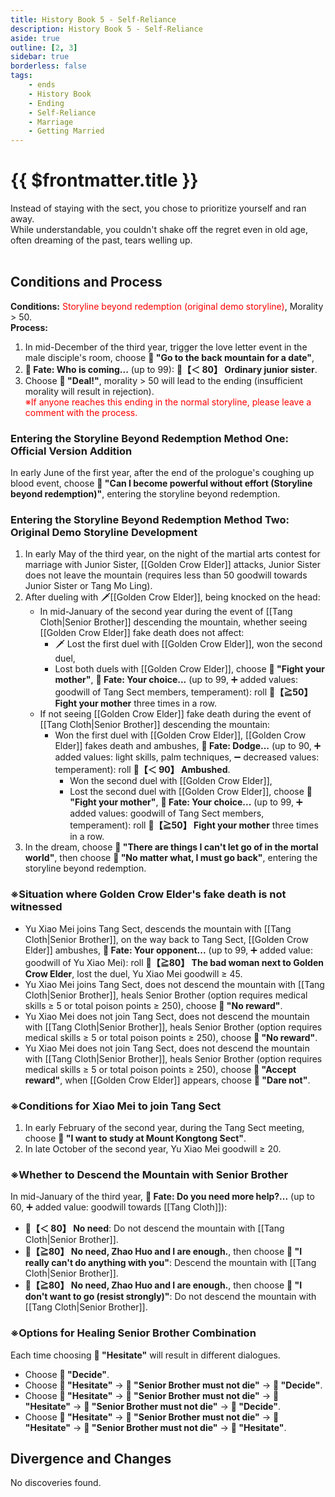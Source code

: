 ```yaml
---
title: History Book 5 - Self-Reliance
description: History Book 5 - Self-Reliance
aside: true
outline: [2, 3]
sidebar: true
borderless: false
tags:
    - ends
    - History Book
    - Ending
    - Self-Reliance
    - Marriage
    - Getting Married
---
```


# {{ $frontmatter.title }}

<EndBackground no=5 title="Self-Reliance">
Instead of staying with the sect, you chose to prioritize yourself and ran away.<br>
While understandable, you couldn't shake off the regret even in old age,<br>
often dreaming of the past, tears welling up.<br>
<br>
<!-- Added some empty lines here for formatting purposes, do not remove without reason -->
</EndBackground>

## Conditions and Process

<b>Conditions:</b> <span style="color: red;">Storyline beyond redemption (original demo storyline)</span>, Morality > 50.<br>
<b>Process:</b><br>

1. In mid-December of the third year, trigger the love letter event in the male disciple's room, choose **📖 "Go to the back mountain for a date"**,
2. **🎲 Fate: Who is coming...** (up to 99): **🧾【＜ 80】 Ordinary junior sister**.
3. Choose **📖 "Deal!"**, morality > 50 will lead to the ending (insufficient morality will result in rejection).
   <br><span style="color: red;">※If anyone reaches this ending in the normal storyline, please leave a comment with the process.</span>

### Entering the Storyline Beyond Redemption Method One: Official Version Addition

In early June of the first year, after the end of the prologue's coughing up blood event, choose **📖 "Can I become powerful without effort (Storyline beyond redemption)"**, entering the storyline beyond redemption.

### Entering the Storyline Beyond Redemption Method Two: Original Demo Storyline Development

1. In early May of the third year, on the night of the martial arts contest for marriage with <Girl0Icon>Junior Sister</Girl0Icon>, [[Golden Crow Elder]] attacks, <Girl0Icon>Junior Sister</Girl0Icon> does not leave the mountain (requires less than 50 goodwill towards <Girl0Icon>Junior Sister</Girl0Icon> or <Girl0Icon>Tang Mo Ling</Girl0Icon>).
2. After dueling with 🗡️[[Golden Crow Elder]], being knocked on the head:
    - In mid-January of the second year during the event of [[Tang Cloth|Senior Brother]] descending the mountain, whether seeing [[Golden Crow Elder]] fake death does not affect:
        - 🗡️ Lost the first duel with [[Golden Crow Elder]], won the second duel,
        - Lost both duels with [[Golden Crow Elder]], choose **📖 "Fight your mother"**, **🎲 Fate: Your choice...** (up to 99, ➕ added values: goodwill of Tang Sect members, temperament): roll **🧾【≧50】 Fight your mother** three times in a row.
    - If not seeing [[Golden Crow Elder]] fake death during the event of [[Tang Cloth|Senior Brother]] descending the mountain:
        - Won the first duel with [[Golden Crow Elder]], [[Golden Crow Elder]] fakes death and ambushes, **🎲 Fate: Dodge...** (up to 90, ➕ added values: light skills, palm techniques, ➖ decreased values: temperament): roll **🧾【＜ 90】 Ambushed**.
            - Won the second duel with [[Golden Crow Elder]],
            - Lost the second duel with [[Golden Crow Elder]], choose **📖 "Fight your mother"**, **🎲 Fate: Your choice...** (up to 99, ➕ added values: goodwill of Tang Sect members, temperament): roll **🧾【≧50】 Fight your mother** three times in a row.
3. In the dream, choose **📖 "There are things I can't let go of in the mortal world"**, then choose **📖 "No matter what, I must go back"**, entering the storyline beyond redemption.

### ※Situation where Golden Crow Elder's fake death is not witnessed

-   <Girl3Icon :size="`small`">Yu Xiao Mei</Girl3Icon> joins Tang Sect, descends the mountain with [[Tang Cloth|Senior Brother]], on the way back to Tang Sect, [[Golden Crow Elder]] ambushes, **🎲 Fate: Your opponent...** (up to 99, ➕ added value: goodwill of <Girl3Icon>Yu Xiao Mei</Girl3Icon>): roll **🧾【≧80】 The bad woman next to Golden Crow Elder**, lost the duel, <Girl3Icon>Yu Xiao Mei</Girl3Icon> goodwill ≥ 45.
-   <Girl3Icon>Yu Xiao Mei</Girl3Icon> joins Tang Sect, does not descend the mountain with [[Tang Cloth|Senior Brother]], heals Senior Brother (option requires medical skills ≥ 5 or total poison points ≥ 250), choose **📖 "No reward"**.
-   <Girl3Icon>Yu Xiao Mei</Girl3Icon> does not join Tang Sect, does not descend the mountain with [[Tang Cloth|Senior Brother]], heals Senior Brother (option requires medical skills ≥ 5 or total poison points ≥ 250), choose **📖 "No reward"**.
-   <Girl3Icon>Yu Xiao Mei</Girl3Icon> does not join Tang Sect, does not descend the mountain with [[Tang Cloth|Senior Brother]], heals Senior Brother (option requires medical skills ≥ 5 or total poison points ≥ 250), choose **📖 "Accept reward"**, when [[Golden Crow Elder]] appears, choose **📖 "Dare not"**.

### ※Conditions for Xiao Mei to join Tang Sect

1. In early February of the second year, during the Tang Sect meeting, choose **📜 "I want to study at Mount Kongtong Sect"**.
2. In late October of the second year, <Girl3Icon :size="`small`">Yu Xiao Mei</Girl3Icon> goodwill ≥ 20.

### ※Whether to Descend the Mountain with Senior Brother

In mid-January of the third year, **🎲 Fate: Do you need more help?...** (up to 60, ➕ added value: goodwill towards [[Tang Cloth]]):

-   **🧾【＜ 80】 No need**: Do not descend the mountain with [[Tang Cloth|Senior Brother]].
-   **🧾【≧80】 No need, Zhao Huo and I are enough.**, then choose **📖 "I really can't do anything with you"**: Descend the mountain with [[Tang Cloth|Senior Brother]].
-   **🧾【≧80】 No need, Zhao Huo and I are enough.**, then choose **📖 "I don't want to go (resist strongly)"**: Do not descend the mountain with [[Tang Cloth|Senior Brother]].

### ※Options for Healing Senior Brother Combination

Each time choosing **📖 "Hesitate"** will result in different dialogues.

-   Choose **📖 "Decide"**.
-   Choose **📖 "Hesitate"** → **📖 "Senior Brother must not die"** → **📖 "Decide"**.
-   Choose **📖 "Hesitate"** → **📖 "Senior Brother must not die"** → **📖 "Hesitate"** → **📖 "Senior Brother must not die"** → **📖 "Decide"**.
-   Choose **📖 "Hesitate"** → **📖 "Senior Brother must not die"** → **📖 "Hesitate"** → **📖 "Senior Brother must not die"** → **📖 "Hesitate"**.

## Divergence and Changes

No discoveries found.
